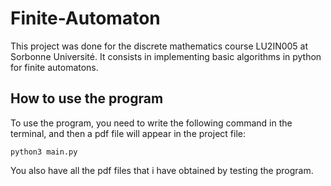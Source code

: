# Finite-Automaton
This project was done for the discrete mathematics course LU2IN005 at Sorbonne Université. It consists in implementing basic algorithms in python for finite automatons.
## How to use the program
To use the program, you need to write the following command in the terminal, and then a pdf file will appear in the project file:
```
python3 main.py
```
You also have all the pdf files that i have obtained by testing the program.
